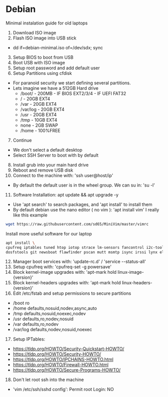 # Debian 

Minimal instalation guide for old laptops 

1. Download ISO image 
2. Flash ISO image into USB stick
- dd if=debian-minimal.iso of=/dev/sdx; sync
3. Setup BIOS to boot from USB 
4. Boot USB with ISO image
5. Setup root password and add default user
6. Setup Partitions using cfdisk
- For paranoid security we start defining several partitions. 
- Lets imagine we have a 512GB Hard drive
  - /boot/ - 200MB - IF BIOS EXT2/3/4 - IF UEFI FAT32
  - / - 20GB EXT4
  - /var - 20GB EXT4
  - /var/log - 20GB EXT4
  - /usr - 20GB EXT4
  - /tmp - 10GB EXT4
  - none - 2GB SWAP 
  - /home - 100%FREE 
7. Continue 
- We don't select a default desktop 
- Select SSH Server to boot with by default
8. Install grub into your main hard drive 
9. Reboot and remove USB disk 
10. Connect to the machine with: 'ssh user@host/ip'
- By default the default user is in the wheel group. We can su in: 'su -l' 
11. Software Installation: apt update && apt upgrade -y 
- Use 'apt search' to search packages, and 'apt install' to install them
- By default debian use the nano editor ( no vim ): 'apt install vim'
I really like this example
```sh
wget https://raw.githubusercontent.com/sd65/MiniVim/master/vimrc 
```

Install more useful software for our laptop

```sh
apt install \ 
cpufreq iptables tuned htop iotop strace lm-sensors fancontrol i2c-tools \
dosfstools git newsboat flawfinder pscan mutt msmtp isync irssi lynx elinks gnupg 
```
12. Manager boot services with: 'update-rc.d' / 'service --status-all'
13. Setup cpufreq with: 'cpufreq-set -g powersave'
14. Block kernel-image upgrades with: 'apt-mark hold linux-image-{version}'
15. Block kernel-headers upgrades with: 'apt-mark hold linux-headers-{version}'
16. Edit /etc/fstab and setup permissions to secure partitions
- /boot ro
- /home defaults,nosuid,nodev,async,auto
- /tmp defaults,nosuid,noexec,nodev
- /usr defaults,ro,nodev,nosuid
- /var defaults,ro,nodev
- /var/log defaults,nodev,nosuid,noexec
17. Setup IPTables: 
- https://tldp.org/HOWTO/Security-Quickstart-HOWTO/
- https://tldp.org/HOWTO/Security-HOWTO/
- https://tldp.org/HOWTO/IPCHAINS-HOWTO.html
- https://tldp.org/HOWTO/Firewall-HOWTO.html
- https://tldp.org/HOWTO/Secure-Programs-HOWTO/
18. Don't let root ssh into the machine
- 'vim /etc/ssh/sshd config': Permit root Login: NO

